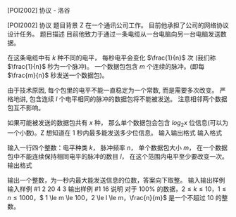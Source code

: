 



[POI2002] 协议 - 洛谷














[POI2002] 协议
题目背景
Z 在一个通讯公司工作。 目前他承担了公司的网络协议设计任务。
题目描述
目前他致力于通过一条电缆从一台电脑向另一台电脑发送数据。

在这条电缆中有 $k$ 种不同的电平， 每秒电平会变化 $\frac{1}{n}$ 次 (我们称 $\frac{1}{n}$ 秒为一个脉冲)。 一个数据包包含 $m$ 个连续的脉冲。(即每 $\frac{m}{n}$ 秒发送一个数据包)。

由于技术原因, 每个包里的电平不能一直稳定为一个常数, 而是需要多次改变。 严格地讲, 包含连续 $l$ 个电平相同的脉冲的数据包将不能被发送。 注意相邻两个数据包互不影响。

如果可能被发送的数据包共有 $x$ 种， 那么单个数据包会包含 $log_2x$ 位信息(可以为一个小数)。Z 想知道在 $1$ 秒内最多能发送多少位信息。
输入输出格式
输入格式

输入一行四个整数：电平种类 $k$， 脉冲频率 $n$， 单个数据包大小 $m$， 在一个数据包中不能连续保持相同电平的脉冲的数目 $l$， 在这个范围内电平至少要改变一次。
输出格式

输出一个整数，为一秒内最大能发送信息的位数，答案向下取整。
输入输出样例
输入样例 #1
2 20 4 3
输出样例 #1
16
说明
对于 $100\%$ 的数据，$2 \le k \le 10$，$1 \le n \le 1000$，$ 1 \le m \le 100$，$2 \le l \le m$，$\frac{n}{m}$ 是一个不超过 $10$ 的整数。







